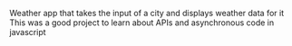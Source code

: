 Weather app that takes the input of a city and displays weather data for it
This was a good project to learn about APIs and asynchronous code in javascript